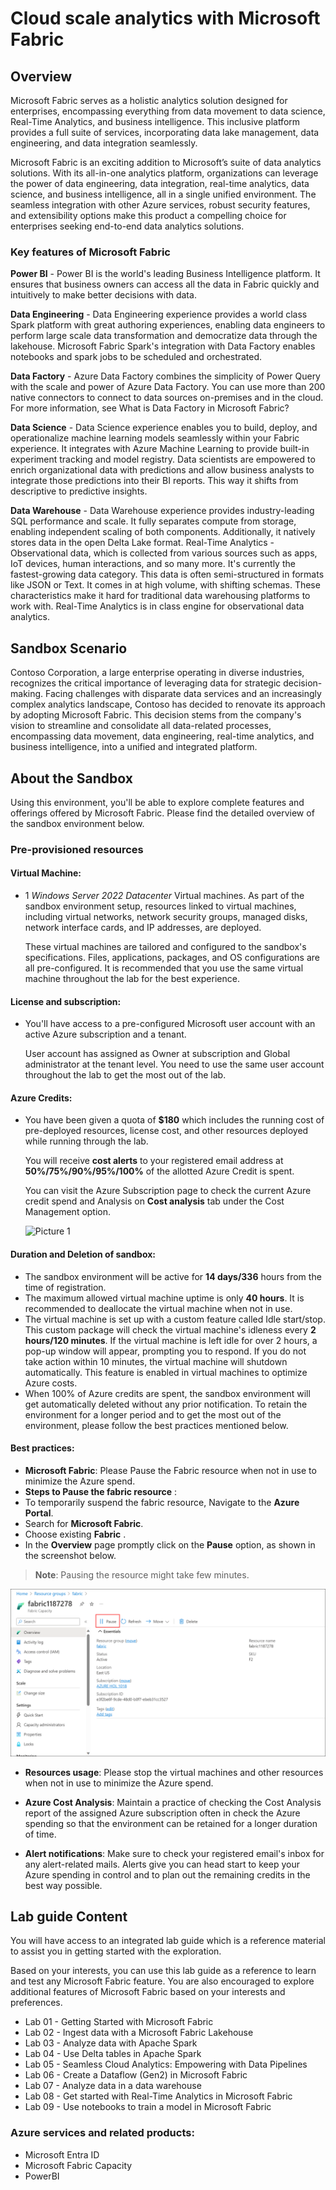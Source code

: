 # Cloud scale analytics with Microsoft Fabric

## Overview

Microsoft Fabric serves as a holistic analytics solution designed for enterprises, encompassing everything from data movement to data science, Real-Time Analytics, and business intelligence. This inclusive platform provides a full suite of services, incorporating data lake management, data engineering, and data integration seamlessly.

Microsoft Fabric is an exciting addition to Microsoft’s suite of data analytics solutions. With its all-in-one analytics platform, organizations can leverage the power of data engineering, data integration, real-time analytics, data science, and business intelligence, all in a single unified environment. The seamless integration with other Azure services, robust security features, and extensibility options make this product a compelling choice for enterprises seeking end-to-end data analytics solutions.

### Key features of Microsoft Fabric

**Power BI** - Power BI is the world's leading Business Intelligence platform. It ensures that business owners can access all the data in Fabric quickly and intuitively to make better decisions with data.

**Data Engineering** - Data Engineering experience provides a world class Spark platform with great authoring experiences, enabling data engineers to perform large scale data transformation and democratize data through the lakehouse. Microsoft Fabric Spark's integration with Data Factory enables notebooks and spark jobs to be scheduled and orchestrated. 

**Data Factory** - Azure Data Factory combines the simplicity of Power Query with the scale and power of Azure Data Factory. You can use more than 200 native connectors to connect to data sources on-premises and in the cloud. For more information, see What is Data Factory in Microsoft Fabric?

**Data Science** - Data Science experience enables you to build, deploy, and operationalize machine learning models seamlessly within your Fabric experience. It integrates with Azure Machine Learning to provide built-in experiment tracking and model registry. Data scientists are empowered to enrich organizational data with predictions and allow business analysts to integrate those predictions into their BI reports. This way it shifts from descriptive to predictive insights.

**Data Warehouse** - Data Warehouse experience provides industry-leading SQL performance and scale. It fully separates compute from storage, enabling independent scaling of both components. Additionally, it natively stores data in the open Delta Lake format. 
Real-Time Analytics - Observational data, which is collected from various sources such as apps, IoT devices, human interactions, and so many more. It's currently the fastest-growing data category. This data is often semi-structured in formats like JSON or Text. It comes in at high volume, with shifting schemas. These characteristics make it hard for traditional data warehousing platforms to work with. Real-Time Analytics is in class engine for observational data analytics.

## Sandbox Scenario

Contoso Corporation, a large enterprise operating in diverse industries, recognizes the critical importance of leveraging data for strategic decision-making. Facing challenges with disparate data services and an increasingly complex analytics landscape, Contoso has decided to renovate its approach by adopting Microsoft Fabric. This decision stems from the company's vision to streamline and consolidate all data-related processes, encompassing data movement, data engineering, real-time analytics, and business intelligence, into a unified and integrated platform.


## About the Sandbox

Using this environment, you'll be able to explore complete features and offerings offered by Microsoft Fabric. Please find the detailed overview of the sandbox environment below.

### Pre-provisioned resources

#### Virtual Machine: 

- 1 *Windows Server 2022 Datacenter* Virtual machines. As part of the sandbox environment setup, resources linked to virtual machines, including virtual networks, network security groups, managed disks, network interface cards, and IP addresses, are deployed.

  These virtual machines are tailored and configured to the sandbox's specifications. Files, applications, packages, and OS configurations are all pre-configured. It is recommended that you use the same virtual machine throughout the lab for the best experience.

#### License and subscription: 

- You'll have access to a pre-configured Microsoft user account with an active Azure subscription and a tenant. 
   
  User account has assigned as Owner at subscription and Global administrator at the tenant level. You need to use the same user account throughout the lab to get the most out of the lab. 

#### Azure Credits: 

- You have been given a quota of **$180** which includes the running cost of pre-deployed resources, license cost, and other resources deployed while running through the lab.

  You will receive **cost alerts** to your registered email address at **50%/75%/90%/95%/100%** of the allotted Azure Credit is spent.

  You can visit the Azure Subscription page to check the current Azure credit spend and Analysis on **Cost analysis** tab under the Cost Management option.

  ![Picture 1](./media/o1.jpg)

#### Duration and Deletion of sandbox:  

- The sandbox environment will be active for **14 days/336** hours from the time of registration. 
- The maximum allowed virtual machine uptime is only **40 hours**. It is recommended to deallocate the virtual machine when not in use.
- The virtual machine is set up with a custom feature called Idle start/stop. This custom package will check the virtual machine's idleness every **2 hours/120 minutes**. If the 
  virtual machine is left idle for over 2 hours, a pop-up window will appear, prompting you to respond. If you do not take action within 10 minutes, the virtual machine will 
  shutdown automatically. This feature is enabled in virtual machines to optimize Azure costs.
- When 100% of Azure credits are spent, the sandbox environment will get automatically deleted without any prior notification. To retain the environment for a longer period and to get the most out of the environment, please follow the best practices mentioned below.

#### Best practices: 

-  **Microsoft Fabric**: Please Pause the Fabric resource when not in use to minimize the Azure spend.
-  **Steps to Pause the fabric resource** :
-  To temporarily suspend the fabric resource, Navigate to the **Azure Portal**.
-  Search for **Microsoft Fabric**.
-  Choose existing **Fabric** .
-  In the **Overview** page promptly click on the **Pause** option, as shown in the screenshot below.
>  **Note**: Pausing the resource might take few minutes.

   ![Picture 2](./media/fabric_pause.png)

- **Resources usage**: Please stop the virtual machines and other resources when not in use to minimize the Azure spend.

- **Azure Cost Analysis**: Maintain a practice of checking the Cost Analysis report of the assigned Azure subscription often in check the Azure spending so that the environment 
  can be retained for a longer duration of time.

- **Alert notifications**: Make sure to check your registered email's inbox for any alert-related mails. Alerts give you can head start to keep your Azure spending in control and to plan out the remaining credits in the best way possible.

## Lab guide Content

You will have access to an integrated lab guide which is a reference material to assist you in getting started with the exploration.

Based on your interests, you can use this lab guide as a reference to learn and test any Microsoft Fabric feature. You are also encouraged to explore additional features of Microsoft Fabric based on your interests and preferences.

- Lab 01 - Getting Started with Microsoft Fabric
- Lab 02 - Ingest data with a Microsoft Fabric Lakehouse
- Lab 03 - Analyze data with Apache Spark
- Lab 04 - Use Delta tables in Apache Spark
- Lab 05 - Seamless Cloud Analytics: Empowering with Data Pipelines
- Lab 06 - Create a Dataflow (Gen2) in Microsoft Fabric
- Lab 07 - Analyze data in a data warehouse
- Lab 08 - Get started with Real-Time Analytics in Microsoft Fabric
- Lab 09 - Use notebooks to train a model in Microsoft Fabric

### Azure services and related products:

- Microsoft Entra ID
- Microsoft Fabric Capacity
- PowerBI


